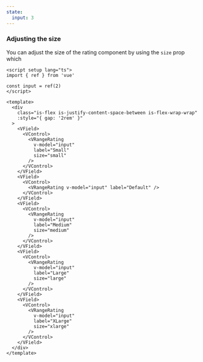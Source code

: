 ```yaml
---
state:
  input: 3
---
```


### Adjusting the size

You can adjust the size of the rating component by using the `size` prop which

<!--code-->

```vue
<script setup lang="ts">
import { ref } from 'vue'

const input = ref(2)
</script>

<template>
  <div
    class="is-flex is-justify-content-space-between is-flex-wrap-wrap"
    :style="{ gap: '2rem' }"
  >
    <VField>
      <VControl>
        <VRangeRating
          v-model="input"
          label="Small"
          size="small"
        />
      </VControl>
    </VField>
    <VField>
      <VControl>
        <VRangeRating v-model="input" label="Default" />
      </VControl>
    </VField>
    <VField>
      <VControl>
        <VRangeRating
          v-model="input"
          label="Medium"
          size="medium"
        />
      </VControl>
    </VField>
    <VField>
      <VControl>
        <VRangeRating
          v-model="input"
          label="Large"
          size="large"
        />
      </VControl>
    </VField>
    <VField>
      <VControl>
        <VRangeRating
          v-model="input"
          label="XLarge"
          size="xlarge"
        />
      </VControl>
    </VField>
  </div>
</template>
```

<!--/code-->

<!--example-->

<div
  class="is-flex is-flex-wrap-wrap"
  :style="{ gap: '2rem' }"
>
  <VField>
    <VControl>
      <VRangeRating v-model="frontmatter.state.input" label="Small" size="small" />
    </VControl>
  </VField>
  <VField>
    <VControl>
      <VRangeRating v-model="frontmatter.state.input" label="Default" />
    </VControl>
  </VField>
  <VField>
    <VControl>
      <VRangeRating v-model="frontmatter.state.input" label="Medium" size="medium" />
    </VControl>
  </VField>
  <VField>
    <VControl>
      <VRangeRating v-model="frontmatter.state.input" label="Large" size="large" />
    </VControl>
  </VField>
  <VField>
    <VControl>
      <VRangeRating v-model="frontmatter.state.input" label="XLarge" size="xlarge" />
    </VControl>
  </VField>
</div>

<!--/example-->
